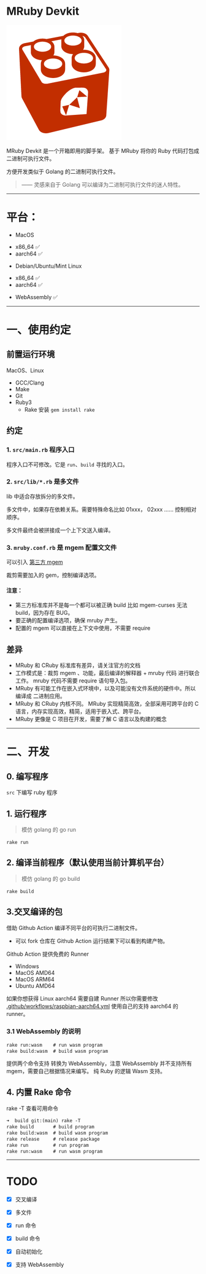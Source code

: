 # MRuby Devkit

![mruby](./doc/logo.png)

MRuby Devkit 是一个开箱即用的脚手架。 基于 MRuby 将你的 Ruby 代码打包成 二进制可执行文件。

方便开发类似于 Golang 的二进制可执行文件。

> —— 灵感来自于 Golang 可以编译为二进制可执行文件的迷人特性。

---

# 平台：

* MacOS
- x86_64 ✅
- aarch64 ✅

* Debian/Ubuntu/Mint Linux
- x86_64 ✅
- aarch64 ✅

* WebAssembly ✅


---

# 一、使用约定

## 前置运行环境

MacOS、Linux

- GCC/Clang
- Make
- Git
- Ruby3
  - Rake 安装 `gem install rake`

## 约定

### 1. `src/main.rb` 程序入口

程序入口不可修改。它是 `run`、`build` 寻找的入口。

### 2. `src/lib/*.rb` 是多文件

lib 中适合存放拆分的多文件。

多文件中，如果存在依赖关系。需要特殊命名比如 01xxx， 02xxx …… 控制相对顺序。

多文件最终会被拼接成一个上下文送入编译。

### 3. `mruby.conf.rb` 是 mgem 配置文文件

可以引入 [第三方 mgem ](https://mruby.org/libraries/)

裁剪需要加入的 gem，控制编译选项。

#### 注意：

- 第三方标准库并不是每一个都可以被正确 build 比如 mgem-curses 无法 build，因为存在 BUG。
- 要正确的配置编译选项，确保 mruby 产生。
- 配置的 mgem 可以直接在上下文中使用，不需要 require

## 差异

- MRuby 和 CRuby 标准库有差异，请关注官方的文档
- 工作模式是：裁剪 mgem 、功能，最后编译的解释器 + mruby 代码 进行联合工作。 mruby 代码不需要 require 语句导入包。
- MRuby 有可能工作在嵌入式环境中，以及可能没有文件系统的硬件中。所以编译成 二进制应用。
- MRuby 和 CRuby 内核不同。 MRuby 实现精简高效，全部采用可跨平台的 C 语言，内存实现高效，精简，适用于嵌入式、跨平台。
- MRuby 更像是 C 项目在开发，需要了解 C 语言以及构建的概念

---

# 二、开发

## 0. 编写程序

`src` 下编写 ruby 程序

## 1. 运行程序

> 模仿 golang 的 go run

`rake run`

## 2. 编译当前程序（默认使用当前计算机平台）

> 模仿 golang 的 go build

`rake build`

## 3.交叉编译的包

借助 Github Action 编译不同平台的可执行二进制文件。

- 可以 fork 仓库在 Github Action 运行结果下可以看到构建产物。

Github Action 提供免费的 Runner
* Windows
* MacOS AMD64
* MacOS ARM64
* Ubuntu AMD64

如果你想获得 Linux aarch64 需要自建 Runner
所以你需要修改 [.github/workflows/raspbian-aarch64.yml](https://github.com/Mark24Code/mruby-devkit/blob/main/.github/workflows/raspbian-aarch64.yml) 使用自己的支持 aarch64 的runner。


### 3.1 WebAssembly 的说明

```
rake run:wasm    # run wasm program
rake build:wasm  # build wasm program
```

提供两个命令支持 转换为 WebAssembly，注意 WebAssembly 并不支持所有 mgem，需要自己根据情况来编写。
纯 Ruby 的逻辑 Wasm 支持。


## 4. 内置 Rake 命令

rake -T 查看可用命令

```
➜  build git:(main) rake -T
rake build       # build program
rake build:wasm  # build wasm program
rake release     # release package
rake run         # run program
rake run:wasm    # run wasm program
```

---

# TODO

- [x] 交叉编译
- [x] 多文件
- [x] run 命令
- [x] build 命令
- [x] 自动初始化
- [x] 支持 WebAssembly



